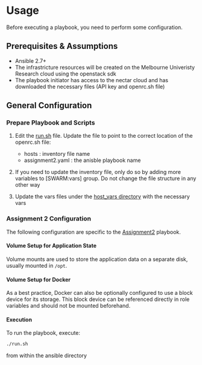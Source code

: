 # Usage

Before executing a playbook, you need to perform some configuration.

## Prerequisites & Assumptions

* Ansible 2.7+
* The infrastricture resources will be created on the Melbourne Univeristy Research cloud using the openstack sdk
* The playbook initiator has access to the nectar cloud and has downloaded the necessary files (API key and openrc.sh file)

## General Configuration

### Prepare Playbook and Scripts

1. Edit the [run.sh](ansible/run.sh) file. Update the file to point to the correct location of the openrc.sh file:
    * hosts : inventory file name
    * assignment2.yaml : the anisble playbook name

2. If you need to update the inventory file, only do so by adding more variables to [SWARM:vars] group. Do not change the file structure in any other way

3. Update the vars files under the [host_vars directory](ansible/host_vars) with the necessary vars

### Assignment 2 Configuration

The following configuration are specific to the [Assignment2](ansible/assignment2.yaml) playbook.

#### Volume Setup for Application State

Volume mounts are used to store the application data on a separate disk, usually mounted in `/opt`.

#### Volume Setup for Docker

As a best practice, Docker can also be optionally configured to use a block device for its storage. This block device can be referenced directly in role variables and should not be mounted beforehand.

#### Execution

To run the playbook, execute:

``` bash
./run.sh
```

from within the ansible directory
